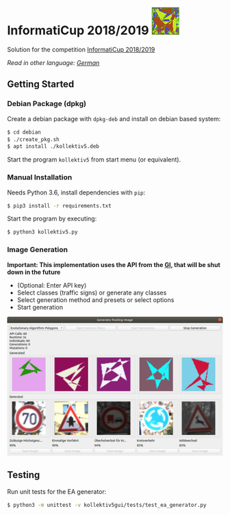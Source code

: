 # InformatiCup 2018/2019 ![example result](https://github.com/MateRyze/InformatiCup-2019/blob/master/results/polygons_preset_2_example.png "example result")

Solution for the competition [InformatiCup 2018/2019](https://gi.de/informaticup/) 

*Read in other language: [German](https://github.com/MateRyze/InformatiCup-2019/blob/master/README.de.md)*

## Getting Started

### Debian Package (dpkg)

Create a debian package with `dpkg-deb` and install on debian based system:

```sh
$ cd debian
$ ./create_pkg.sh
$ apt install ./kollektiv5.deb
```
Start the program `kollektiv5` from start menu (or equivalent).
### Manual Installation

Needs Python 3.6, install dependencies with `pip`:

```sh
$ pip3 install -r requirements.txt
```
Start the program by executing:

```sh
$ python3 kollektiv5.py
```
### Image Generation
**Important: This implementation uses the API from the [GI](https://gi.de/informaticup/), that will be shut down in the future**  
* (Optional: Enter API key)
* Select classes (traffic signs) or generate any classes
* Select generation method and presets or select options
* Start generation

![image generation](https://github.com/MateRyze/InformatiCup-2019/blob/master/results/gui_generation.png "Generation")


## Testing
Run unit tests for the EA generator: 
```sh
$ python3 -m unittest -v kollektiv5gui/tests/test_ea_generator.py
```


